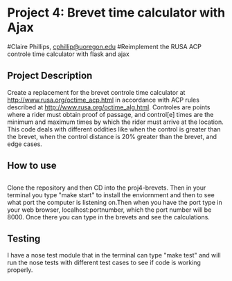 # Project 4:  Brevet time calculator with Ajax
#Claire Phillips, cphillip@uoregon.edu
#Reimplement the RUSA ACP controle time calculator with flask and ajax

## Project Description

Create a replacement for the brevet controle time calculator at 
http://www.rusa.org/octime_acp.html in accordance with ACP rules described 
at http://www.rusa.org/octime_alg.html.
Controles are points where a rider must obtain proof of passage, and control[e] 
times are the minimum and maximum times by which the rider must arrive at the 
location. This code deals with different oddities like when the control is greater
than the brevet, when the control distance is 20% greater than the brevet, and 
edge cases.
 
##
## How to use
##


Clone the repository and then CD into the proj4-brevets. 
Then in your terminal you type "make start" to install the enviornment
and then to see what port the computer is listening on.Then when you have the 
port type in your web browser, localhost:portnumber, which the port number 
will be 8000. Once there you can type in the brevets and see the calculations.

 
 

## Testing

I have a nose test module that in the terminal can type "make test" and will run
the nose tests with different test cases to see if code is working properly.







